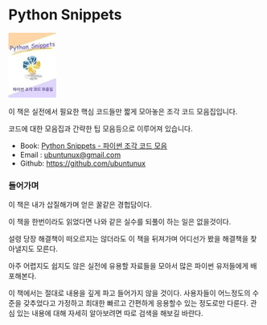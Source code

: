 # Python Snippets

[![](docs/img/PythonSnippets.jpg)](docs/contents.md)


이 책은 실전에서 필요한 핵심 코드들만 짧게 모아놓은 조각 코드 모음집입니다.

코드에 대한 모음집과 간략한 팁 모음등으로 이루어져 있습니다.

- Book: [Python Snippets - 파이썬 조각 코드 모음](https://github.com/ubuntunux/Python-Snippets/docs/contents.md) 
- Email : ubuntunux@gmail.com
- Github: https://github.com/ubuntunux


### 들어가며

이 책은 내가 삽질해가며 얻은 꿀같은 경헙담이다.

이 책을 한번이라도 읽었다면 나와 같은 실수를 되풀이 하는 일은 없을것이다.

설령 당장 해결책이 떠오르지는 않더라도 이 책을 뒤져가며 어디선가 봤을 해결책을 찾아낼지도 모른다.

아주 어렵지도 쉽지도 않은 실전에 유용할 자료들을 모아서 많은 파이썬 유저들에게 배포해본다.

이 책에서는 절대로 내용을 깊게 파고 들어가지 않을 것이다. 사용자들이 어느정도의 수준을 갖추었다고 가정하고 최대한 빠르고 간편하게 응용할수 있는 정도로만 다룬다. 관심 있는 내용에 대해 자세히 알아보려면 따로 검색을 해보길 바란다.